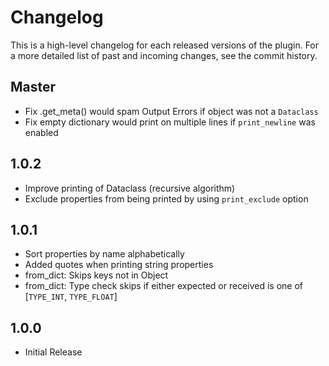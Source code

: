 Changelog
============

This is a high-level changelog for each released versions of the plugin.
For a more detailed list of past and incoming changes, see the commit history.

Master
------
- Fix .get_meta() would spam Output Errors if object was not a `Dataclass`
- Fix empty dictionary would print on multiple lines if `print_newline` was enabled

1.0.2
------
- Improve printing of Dataclass (recursive algorithm)
- Exclude properties from being printed by using `print_exclude` option
  
1.0.1
------
- Sort properties by name alphabetically
- Added quotes when printing string properties
- from_dict: Skips keys not in Object
- from_dict: Type check skips if either expected or received is one of [`TYPE_INT`, `TYPE_FLOAT`]

1.0.0
------
- Initial Release